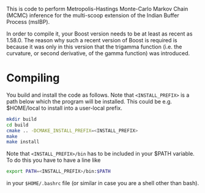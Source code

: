 This is code to perform Metropolis-Hastings Monte-Carlo Markov Chain (MCMC) inference for the multi-scoop extension of the Indian Buffer Process (msIBP).

In order to compile it, your Boost version needs to be at least as recent as 1.58.0.
The reason why such a recent version of Boost is required is because it was only in this version that the trigamma function (i.e. the curvature, or second derivative, of the gamma function) was introduced.

Compiling
=========
You build and install the code as follows.
Note that ```<INSTALL_PREFIX>``` is a path below which the program will be installed.
This could be e.g. $HOME/local to install into a user-local prefix.

```sh
mkdir build
cd build
cmake .. -DCMAKE_INSTALL_PREFIX=<INSTALL_PREFIX>
make
make install
```

Note that ```<INSTALL_PREFIX>/bin``` has to be included in your $PATH variable.
To do this you have to have a line like

```sh
export PATH=<INSTALL_PREFIX>/bin:$PATH
```

in your ```$HOME/.bashrc``` file (or similar in case you are a shell other than bash).
